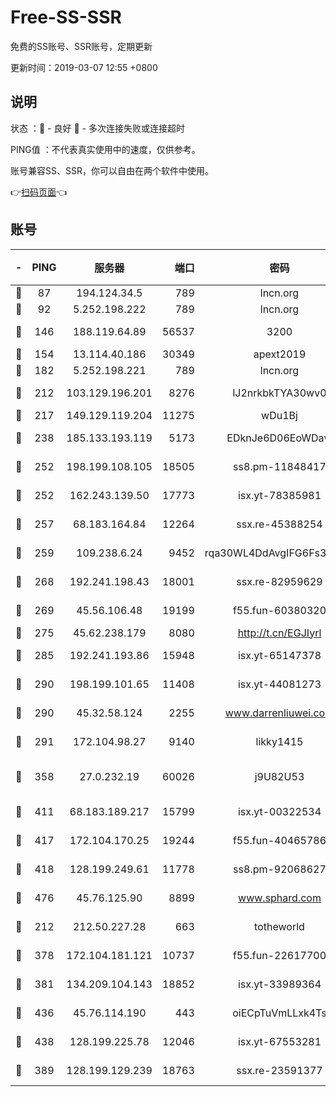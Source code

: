 # Free-SS-SSR

免费的SS账号、SSR账号，定期更新

更新时间：2019-03-07 12:55 +0800

## 说明

状态     ：🙂 - 良好 🙁 - 多次连接失败或连接超时

PING值   ：不代表真实使用中的速度，仅供参考。

账号兼容SS、SSR，你可以自由在两个软件中使用。

👉[扫码页面](https://liesauer.github.io/Free-SS-SSR/)👈

## 账号

|-|PING|服务器|端口|密码|加密方式|区域|
|:----:|:----:|:-----:|-----:|:----:|:----:|:----:|
|🙂|87|194.124.34.5|789|lncn.org|rc4|JP|
|🙂|92|5.252.198.222|789|lncn.org|rc4|JP|
|🙂|146|188.119.64.89|56537|3200|aes-256-cfb|RU|
|🙂|154|13.114.40.186|30349|apext2019|chacha20|JP|
|🙂|182|5.252.198.221|789|lncn.org|rc4|JP|
|🙂|212|103.129.196.201|8276|lJ2nrkbkTYA30wv0|aes-256-cfb|US|
|🙂|217|149.129.119.204|11275|wDu1Bj|rc4-md5|HK|
|🙂|238|185.133.193.119|5173|EDknJe6D06EoWDaw|aes-256-cfb|US|
|🙂|252|198.199.108.105|18505|ss8.pm-11848417|aes-256-cfb|US|
|🙂|252|162.243.139.50|17773|isx.yt-78385981|aes-256-cfb|US|
|🙂|257|68.183.164.84|12264|ssx.re-45388254|aes-256-cfb|US|
|🙂|259|109.238.6.24|9452|rqa30WL4DdAvgIFG6Fs3znzTa|aes-256-cfb|FR|
|🙂|268|192.241.198.43|18001|ssx.re-82959629|aes-256-cfb|US|
|🙂|269|45.56.106.48|19199|f55.fun-60380320|aes-256-cfb|US|
|🙂|275|45.62.238.179|8080|http://t.cn/EGJIyrl|rc4-md5|CA|
|🙂|285|192.241.193.86|15948|isx.yt-65147378|aes-256-cfb|US|
|🙂|290|198.199.101.65|11408|isx.yt-44081273|aes-256-cfb|US|
|🙂|290|45.32.58.124|2255|www.darrenliuwei.com|aes-256-cfb|JP|
|🙂|291|172.104.98.27|9140|likky1415|aes-256-cfb|JP|
|🙂|358|27.0.232.19|60026|j9U82U53|xchacha20-ietf-poly1305|HK|
|🙂|411|68.183.189.217|15799|isx.yt-00322534|aes-256-cfb|SG|
|🙂|417|172.104.170.25|19244|f55.fun-40465786|aes-256-cfb|SG|
|🙂|418|128.199.249.61|11778|ss8.pm-92068627|aes-256-cfb|SG|
|🙂|476|45.76.125.90|8899|www.sphard.com|aes-256-cfb|AU|
|🙂|212|212.50.227.28|663|totheworld|aes-256-cfb|US|
|🙂|378|172.104.181.121|10737|f55.fun-22617700|aes-256-cfb|SG|
|🙂|381|134.209.104.143|18852|isx.yt-33989364|aes-256-cfb|SG|
|🙂|436|45.76.114.190|443|oiECpTuVmLLxk4Ts|aes-256-cfb|AU|
|🙂|438|128.199.225.78|12046|isx.yt-67553281|aes-256-cfb|SG|
|🙁|389|128.199.129.239|18763|ssx.re-23591377|aes-256-cfb|SG|

